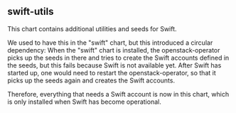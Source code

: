 ## swift-utils

This chart contains additional utilities and seeds for Swift.

We used to have this in the "swift" chart, but this introduced a circular dependency: When the "swift" chart is
installed, the openstack-operator picks up the seeds in there and tries to create the Swift accounts defined in
the seeds, but this fails because Swift is not available yet. After Swift has started up, one would need to restart the
openstack-operator, so that it picks up the seeds again and creates the Swift accounts.

Therefore, everything that needs a Swift account is now in this chart, which is only installed when Swift has become
operational.
